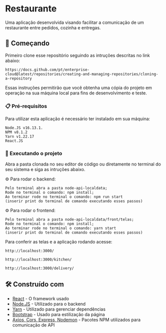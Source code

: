 # Restaurante

Uma aplicação desenvolvida visando facilitar a comunicação de um restaurante entre pedidos, cozinha e entregas.
## 🚀 Começando

Primeiro clone esse repositório seguindo as intruções descritas no link abaixo:
```
https://docs.github.com/pt/enterprise-cloud@latest/repositories/creating-and-managing-repositories/cloning-a-repository
```

Essas instruções permitirão que você obtenha uma cópia do projeto em operação na sua máquina local para fins de desenvolvimento e teste.

### 📋 Pré-requisitos

Para utilizar esta aplicação é necessário ter instalado em sua máquina:

```
Node.JS v16.13.1.
NPM v8.1.2 
Yarn v1.22.17
React.JS
```

### 🔧 Executando o projeto

Abra a pasta clonada no seu editor de código ou diretamente no terminal do seu sistema e siga as intruções abaixo.

⚙️ Para rodar o backend:

```
Pelo terminal abra a pasta node-api-localdata;
Rode no terminal o comando: npm install;
Ao terminar rode no terminal o comando: npm run start
(inserir print do terminal de comando executando esses passos)
```

⚙️ Para rodar o frontend:

```
Pelo terminal abra a pasta node-api-localdata/front/telas;
Rode no terminal o comando: npm install;
Ao terminar rode no terminal o comando: yarn start
(inserir print do terminal de comando executando esses passos)
```

Para conferir as telas e a aplicação rodando acesse:

```
http://localhost:3000/
```
```
http://localhost:3000/kitchen/
```
```
http://localhost:3000/delivery/
```

## 🛠️ Construído com

* [React](https://pt-br.reactjs.org/) - O framework usado
* [Node.JS](https://nodejs.org/en/) - Utilizado para o backend
* [Yarn](https://yarnpkg.com/) - Utilizado para gerenciar dependências
* [Bootstrap](https://getbootstrap.com/) - Usado para estilização da página
* [Axios, Cors, Express, Nodemon](https://www.npmjs.com/package/) - Pacotes NPM utilizados para comunicação de API
